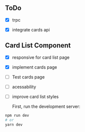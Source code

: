 ## ToDo

- [x] trpc

- [x] integrate cards api

## Card List Component

- [x] responsive for card list page
- [x] implement cards page
- [ ] Test cards page
- [ ] acessability
- [ ] improve card list styles     
     
     First, run the development server:

```bash
npm run dev
# or
yarn dev
```
